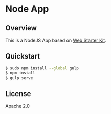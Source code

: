 # Node App

## Overview

This is a NodeJS App based on [Web Starter Kit](https://developers.google.com/web/starter-kit).

## Quickstart
```sh
$ sudo npm install --global gulp 
$ npm install
$ gulp serve
```


## License

Apache 2.0
